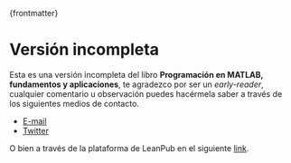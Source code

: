 {frontmatter}

# Versión incompleta

Esta es una versión incompleta del libro **Programación en MATLAB, fundamentos y aplicaciones**, 
te agradezco por ser un *early-reader*, cualquier comentario u observación puedes hacérmela 
saber a través de los siguientes medios de contacto.

* [E-mail](<delossantosmfq@gmail.com>)
* [Twitter](https://twitter.com/pjdlsl)

O bien a través de la plataforma de LeanPub en el siguiente 
[link](https://leanpub.com/programacionmatlab/email_author/new). 

